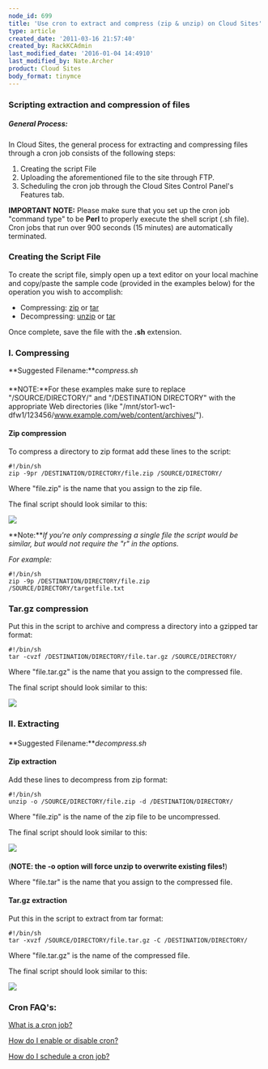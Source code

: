```yaml
---
node_id: 699
title: 'Use cron to extract and compress (zip & unzip) on Cloud Sites'
type: article
created_date: '2011-03-16 21:57:40'
created_by: RackKCAdmin
last_modified_date: '2016-01-04 14:4910'
last_modified_by: Nate.Archer
product: Cloud Sites
body_format: tinymce
---
```


### Scripting extraction and compression of files

##### General Process:

In Cloud Sites, the general process for extracting and compressing files
through a cron job consists of the following steps:

1.  Creating the script File
2.  Uploading the aforementioned file to the site through FTP.
3.  Scheduling the cron job through the Cloud Sites Control Panel's
    Features tab.

**IMPORTANT NOTE:** Please make sure that you set up the cron job
"command type" to be **Perl** to properly execute the shell script (.sh
file). Cron jobs that run over 900 seconds (15 minutes) are
automatically terminated.

### Creating the Script File

To create the script file, simply open up a text editor on your local
machine and copy/paste the sample code (provided in the examples below)
for the operation you wish to accomplish:

-   Compressing: [zip](#zip) or [tar](#tar)
-   Decompressing: [unzip](#unzip) or [tar](#untar)

Once complete, save the file with the **.sh** extension. 

### I. Compressing

**Suggested Filename:***compress.sh*

#### 

**NOTE:**For these examples make sure to replace "/SOURCE/DIRECTORY/"
and "/DESTINATION DIRECTORY" with the appropriate Web directories (like
"/mnt/stor1-wc1-dfw1/123456/www.example.com/web/content/archives/").

#### Zip compression

To compress a directory to zip format add these lines to the script:

    #!/bin/sh
    zip -9pr /DESTINATION/DIRECTORY/file.zip /SOURCE/DIRECTORY/  

Where "file.zip" is the name that you assign to the zip file.

The final script should look similar to this:

![](/knowledge_center/sites/default/files/field/image/Zip_script_visual.png)

**Note:***If you're only compressing a single file the script would be
similar, but would not require the "r" in the options.*

*For example:*

    #!/bin/sh
    zip -9p /DESTINATION/DIRECTORY/file.zip /SOURCE/DIRECTORY/targetfile.txt 

#### 

###  

### Tar.gz compression

Put this in the script to archive and compress a directory into a
gzipped tar format:

    #!/bin/sh
    tar -cvzf /DESTINATION/DIRECTORY/file.tar.gz /SOURCE/DIRECTORY/   

Where "file.tar.gz" is the name that you assign to the compressed file.

The final script should look similar to this:

![](/knowledge_center/sites/default/files/field/image/Zip_script_visual.png)

### II. Extracting

#### 

**Suggested Filename:***decompress.sh*

#### Zip extraction

Add these lines to decompress from zip format:

    #!/bin/sh                                           
    unzip -o /SOURCE/DIRECTORY/file.zip -d /DESTINATION/DIRECTORY/

Where "file.zip" is the name of the zip file to be uncompressed.

The final script should look similar to this:

![](/knowledge_center/sites/default/files/field/image/Unzip_script_visual_0.png)

#### 

(**NOTE: the -o option will force unzip to overwrite existing files!**)

Where "file.tar" is the name that you assign to the compressed file.

#### Tar.gz extraction

Put this in the script to extract from tar format:

    #!/bin/sh  
    tar -xvzf /SOURCE/DIRECTORY/file.tar.gz -C /DESTINATION/DIRECTORY/

Where "file.tar.gz" is the name of the compressed file.

The final script should look similar to this:

![](/knowledge_center/sites/default/files/field/image/Untar_script_visual.png)

### Cron FAQ's:

[What is a cron
job?](/knowledge_center/index.php/What_is_a_cron_job "What is a cron job?")

[How do I enable or disable
cron?](/knowledge_center/index.php/How_do_I_enable/disable_a_cron_job "How do I enable or disable cron?")

[How do I schedule a cron
job?](/knowledge_center/index.php/How_do_I_schedule_a_cron_job "How do I schedule a cron job?")

